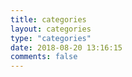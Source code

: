 ```yaml
---
title: categories
layout: categories
type: "categories"
date: 2018-08-20 13:16:15
comments: false
---
```

